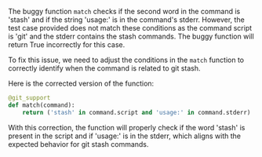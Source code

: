 The buggy function `match` checks if the second word in the command is 'stash' and if the string 'usage:' is in the command's stderr. However, the test case provided does not match these conditions as the command script is 'git' and the stderr contains the stash commands. The buggy function will return True incorrectly for this case.

To fix this issue, we need to adjust the conditions in the `match` function to correctly identify when the command is related to git stash.

Here is the corrected version of the function:

```python
@git_support
def match(command):
    return ('stash' in command.script and 'usage:' in command.stderr)
```

With this correction, the function will properly check if the word 'stash' is present in the script and if 'usage:' is in the stderr, which aligns with the expected behavior for git stash commands.